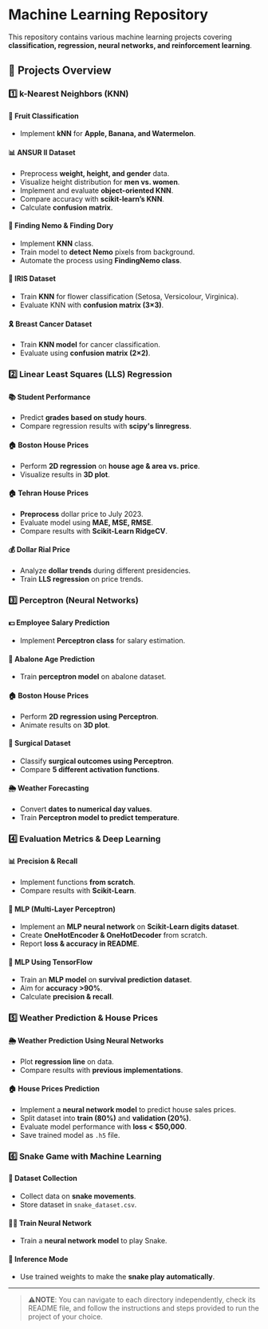 # Machine Learning Repository

This repository contains various machine learning projects covering **classification, regression, neural networks, and reinforcement learning**.

## 📂 Projects Overview

### 1️⃣ **k-Nearest Neighbors (KNN)**
#### 🍎 **Fruit Classification**
- Implement **kNN** for **Apple, Banana, and Watermelon**.

#### 📊 **ANSUR II Dataset**
- Preprocess **weight, height, and gender** data.
- Visualize height distribution for **men vs. women**.
- Implement and evaluate **object-oriented KNN**.
- Compare accuracy with **scikit-learn’s KNN**.
- Calculate **confusion matrix**.

#### 🐠 **Finding Nemo & Finding Dory**
- Implement **KNN** class.
- Train model to **detect Nemo** pixels from background.
- Automate the process using **FindingNemo class**.

#### 🌼 **IRIS Dataset**
- Train **KNN** for flower classification (Setosa, Versicolour, Virginica).
- Evaluate KNN with **confusion matrix (3×3)**.

#### 🎗 **Breast Cancer Dataset**
- Train **KNN model** for cancer classification.
- Evaluate using **confusion matrix (2×2)**.

### 2️⃣ **Linear Least Squares (LLS) Regression**
#### 📚 **Student Performance**
- Predict **grades based on study hours**.
- Compare regression results with **scipy's linregress**.

#### 🏠 **Boston House Prices**
- Perform **2D regression** on **house age & area vs. price**.
- Visualize results in **3D plot**.

#### 🏠 **Tehran House Prices**
- **Preprocess** dollar price to July 2023.
- Evaluate model using **MAE, MSE, RMSE**.
- Compare results with **Scikit-Learn RidgeCV**.

#### 💰 **Dollar Rial Price**
- Analyze **dollar trends** during different presidencies.
- Train **LLS regression** on price trends.

### 3️⃣ **Perceptron (Neural Networks)**
#### 💵 **Employee Salary Prediction**
- Implement **Perceptron class** for salary estimation.

#### 🐚 **Abalone Age Prediction**
- Train **perceptron model** on abalone dataset.

#### 🏠 **Boston House Prices**
- Perform **2D regression using Perceptron**.
- Animate results on **3D plot**.

#### 🏨 **Surgical Dataset**
- Classify **surgical outcomes using Perceptron**.
- Compare **5 different activation functions**.

#### 🌦 **Weather Forecasting**
- Convert **dates to numerical day values**.
- Train **Perceptron model to predict temperature**.

### 4️⃣ **Evaluation Metrics & Deep Learning**
#### 📊 **Precision & Recall**
- Implement functions **from scratch**.
- Compare results with **Scikit-Learn**.

#### 🧠 **MLP (Multi-Layer Perceptron)**
- Implement an **MLP neural network** on **Scikit-Learn digits dataset**.
- Create **OneHotEncoder & OneHotDecoder** from scratch.
- Report **loss & accuracy in README**.

#### 🤖 **MLP Using TensorFlow**
- Train an **MLP model** on **survival prediction dataset**.
- Aim for **accuracy >90%**.
- Calculate **precision & recall**.

### 5️⃣ **Weather Prediction & House Prices**
#### 🌦 **Weather Prediction Using Neural Networks**
- Plot **regression line** on data.
- Compare results with **previous implementations**.

#### 🏠 **House Prices Prediction**
- Implement a **neural network model** to predict house sales prices.
- Split dataset into **train (80%)** and **validation (20%)**.
- Evaluate model performance with **loss < $50,000**.
- Save trained model as `.h5` file.

### 6️⃣ **Snake Game with Machine Learning**
#### 🐍 **Dataset Collection**
- Collect data on **snake movements**.
- Store dataset in `snake_dataset.csv`.

#### 🏋️‍♂️ **Train Neural Network**
- Train a **neural network model** to play Snake.

#### 🏁 **Inference Mode**
- Use trained weights to make the **snake play automatically**.

---

> ⚠️**NOTE**: You can navigate to each directory independently, check its README file, and follow the instructions and steps provided to run the project of your choice.

